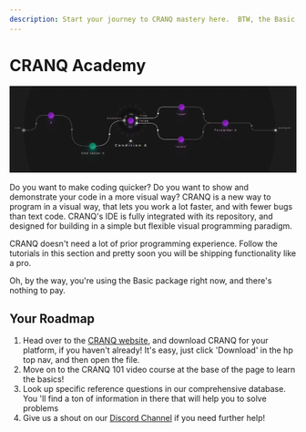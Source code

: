 ```yaml
---
description: Start your journey to CRANQ mastery here.  BTW, the Basic package is Free :-)
---
```


# CRANQ Academy

![A Better Way](.gitbook/assets/image.png)

Do you want to make coding quicker?  Do you want to show and demonstrate your code in a more visual way?  CRANQ is a new way to program in a visual way, that lets you work a lot faster, and with fewer bugs than text code.  CRANQ's IDE is fully integrated with its repository, and designed for building in a simple but flexible visual programming paradigm.

CRANQ doesn't need a lot of prior programming experience.  Follow the tutorials in this section and pretty soon you will be shipping functionality like a pro.

Oh, by the way, you're using the Basic package right now, and there's nothing to pay.



## Your Roadmap



1. Head over to the [CRANQ website](https://cranq.io), and download CRANQ for your platform, if you haven't already!  It's easy, just click 'Download' in the hp top nav, and then open the file.
2. Move on to the CRANQ 101 video course at the base of the page to learn the basics!
3. Look up specific reference questions in our comprehensive database.  You 'll find a ton of information in there that will help you to solve problems
4. Give us a shout on our [Discord Channel](https://discord.gg/UgsjNtZW65) if you need further help!
